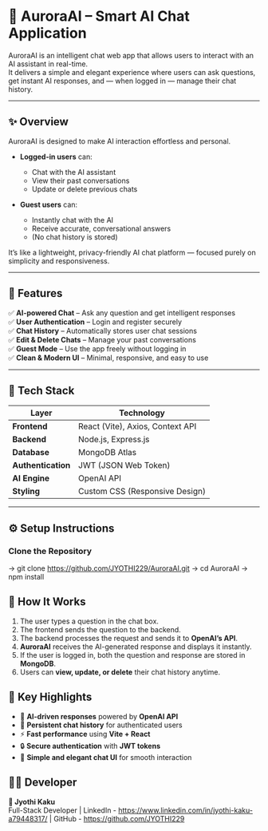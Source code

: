 # 🌌 AuroraAI – Smart AI Chat Application

AuroraAI is an intelligent chat web app that allows users to interact with an AI assistant in real-time.  
It delivers a simple and elegant experience where users can ask questions, get instant AI responses, and — when logged in — manage their chat history.

---

## ✨ Overview

AuroraAI is designed to make AI interaction effortless and personal.

- **Logged-in users** can:
  - Chat with the AI assistant
  - View their past conversations
  - Update or delete previous chats  

- **Guest users** can:
  - Instantly chat with the AI  
  - Receive accurate, conversational answers  
  - (No chat history is stored)

It’s like a lightweight, privacy-friendly AI chat platform — focused purely on simplicity and responsiveness.

---

## 🚀 Features

✅ **AI-powered Chat** – Ask any question and get intelligent responses  
✅ **User Authentication** – Login and register securely  
✅ **Chat History** – Automatically stores user chat sessions  
✅ **Edit & Delete Chats** – Manage your past conversations  
✅ **Guest Mode** – Use the app freely without logging in  
✅ **Clean & Modern UI** – Minimal, responsive, and easy to use  

---

## 🧱 Tech Stack

| Layer | Technology |
|-------|-------------|
| **Frontend** | React (Vite), Axios, Context API |
| **Backend** | Node.js, Express.js |
| **Database** | MongoDB Atlas |
| **Authentication** | JWT (JSON Web Token) |
| **AI Engine** | OpenAI API |
| **Styling** | Custom CSS (Responsive Design) |

---

## ⚙️ Setup Instructions

###  Clone the Repository
-> git clone https://github.com/JYOTHI229/AuroraAI.git
-> cd AuroraAI
-> npm install


## 🧠 How It Works

1. The user types a question in the chat box.  
2. The frontend sends the question to the backend.  
3. The backend processes the request and sends it to **OpenAI’s API**.  
4. **AuroraAI** receives the AI-generated response and displays it instantly.  
5. If the user is logged in, both the question and response are stored in **MongoDB**.  
6. Users can **view, update, or delete** their chat history anytime.  


## 🎯 Key Highlights

- 🧠 **AI-driven responses** powered by **OpenAI API**  
- 💾 **Persistent chat history** for authenticated users  
- ⚡ **Fast performance** using **Vite + React**  
- 🔒 **Secure authentication** with **JWT tokens**  
- 💬 **Simple and elegant chat UI** for smooth interaction  


## 👩‍💻 Developer

**👤 Jyothi Kaku**  
Full-Stack Developer | 
LinkedIn - https://www.linkedin.com/in/jyothi-kaku-a79448317/  | 
GitHub - https://github.com/JYOTHI229


